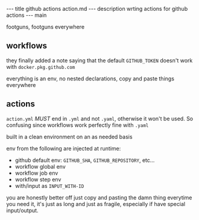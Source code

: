 --- title
github actions action.md
--- description
wrting actions for github actions
--- main


footguns,
footguns everywhere

## workflows

they finally added a note saying
that the default `GITHUB_TOKEN`
doesn't work with `docker.pkg.github.com`

everything is an env,
no nested declarations,
copy and paste things everywhere

## actions

`action.yml` _MUST_ end in `.yml` and not `.yaml`,
otherwise it won't be used.
So confusing since workflows work perfectly fine with `.yaml`

built in a clean environment on an as needed basis

env from the following are injected at runtime:

- github default env: `GITHUB_SHA`, `GITHUB_REPOSITORY`, etc...
- workflow global env
- workflow job env
- workflow step env
- with/input as `INPUT_WITH-ID`

you are honestly better off just copy and pasting the damn thing everytime you need it,
it's just as long and just as fragile,
especially if have special input/output.
